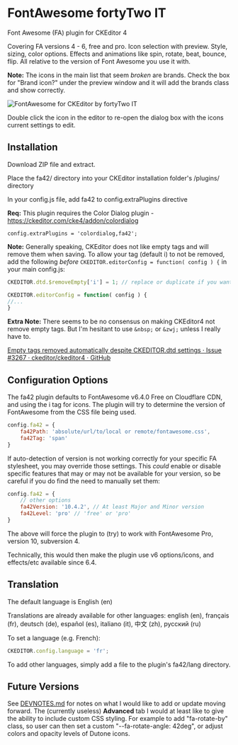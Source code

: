 # FontAwesome fortyTwo IT

Font Awesome (FA) plugin for CKEditor 4

Covering FA versions 4 - 6, free and pro. Icon selection with preview. Style, sizing, color options. Effects and animations like spin, rotate, beat, bounce, flip. All relative to the version of Font Awesome you use it with.

**Note:** The icons in the main list that seem *broken* are brands. Check the box for "Brand icon?" under the preview window and it will add the brands class and show correctly.

![FontAwesome for CKEditor by fortyTwo IT](https://fortytwo-it.com/wp-content/uploads/2023/06/fa42Main.png)

Double click the icon in the editor to re-open the dialog box with the icons current settings to edit.

## Installation

Download ZIP file and extract.

Place the fa42/ directory into your CKEditor installation folder's /plugins/ directory

In your config.js file, add fa42 to config.extraPlugins directive

**Req:** This plugin requires the Color Dialog plugin - https://ckeditor.com/cke4/addon/colordialog

```
config.extraPlugins = 'colordialog,fa42'; 
```

**Note:** Generally speaking, CKEditor does not like empty tags and will remove them when saving. To allow your tag (default i) to not be removed, add the following *before* ```CKEDITOR.editorConfig = function( config ) {``` in your main config.js:

```js
CKEDITOR.dtd.$removeEmpty['i'] = 1; // replace or duplicate if you want to use <span> or any other tag instead of <i>

CKEDITOR.editorConfig = function( config ) { 
//...
}
```

**Extra Note:** There seems to be no consensus on making CKEditor4 not remove empty tags. But I'm hesitant to use  ``&nbsp;`` or ``&zwj;`` unless I really have to.

[Empty  tags removed automatically despite CKEDITOR.dtd settings · Issue #3267 · ckeditor/ckeditor4 · GitHub](https://github.com/ckeditor/ckeditor4/issues/3267)

## Configuration Options

The fa42 plugin defaults to FontAwesome v6.4.0 Free on Cloudflare CDN, and using the i tag for icons. The plugin will try to determine the version of FontAwesome from the CSS file being used.

```js
config.fa42 = {
    fa42Path: 'absolute/url/to/local or remote/fontawesome.css',
    fa42Tag: 'span'
}
```

If auto-detection of version is not working correctly for your specific FA stylesheet, you may override those settings. This *could* enable or disable specific features that may or may not be available for your version, so be careful if you do find the need to manually set them:

```js
config.fa42 = {
    // other options
    fa42Version: '10.4.2', // At least Major and Minor version
    fa42Level: 'pro' // 'free' or 'pro'
}
```

The above will force the plugin to (try) to work with FontAwesome Pro, version 10, subversion 4.

Technically, this would then make the plugin use v6 options/icons, and effects/etc available since 6.4.

## Translation

The default language is English (en)

Translations are already available for other languages:
english (en), français (fr), deutsch (de), español (es), italiano (it), 中文 (zh), русский (ru)

To set a language (e.g. French):

```js
CKEDITOR.config.language = 'fr';
```

To add other languages, simply add a file to the plugin's fa42/lang directory.

## Future Versions

See [DEVNOTES.md](DEVNOTES.md) for notes on what I would like to add or update moving forward. The (currently useless) **Advanced** tab I would at least like to give the ability to include custom CSS styling. For example to add "fa-rotate-by" class, so user can then set a custom "--fa-rotate-angle: 42deg", or adjust colors and opacity levels of Dutone icons.
